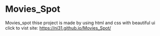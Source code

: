 # Movies_Spot
Movies_spot thise project  is made by using html and css with beautiful ui
click to vist site: https://ni31.github.io/Movies_Spot/
